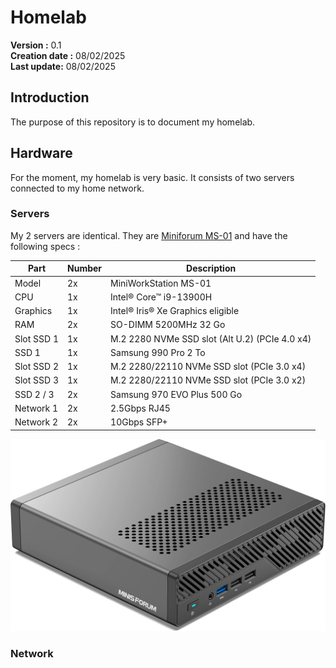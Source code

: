 # Homelab

**Version :**               0.1 \
**Creation date :**         08/02/2025 \
**Last update:**            08/02/2025

## Introduction

The purpose of this repository is to document my homelab.

## Hardware

For the moment, my homelab is very basic.
It consists of two servers connected to my home network.

### Servers

My 2 servers are identical.
They are [Miniforum MS-01](https://store.minisforum.com/products/minisforum-ms-01)
and have the following specs :

| Part       | Number | Description                                    |
| ---------- | ------ | ---------------------------------------------- |
| Model      | 2x     | MiniWorkStation MS-01                          |
| CPU        | 1x     | Intel® Core™ i9-13900H                         |
| Graphics   | 1x     | Intel® Iris® Xe Graphics eligible              |
| RAM        | 2x     | SO-DIMM 5200MHz 32 Go                          |
| Slot SSD 1 | 1x     | M.2 2280 NVMe SSD slot (Alt U.2) (PCIe 4.0 x4) |
| SSD 1      | 1x     | Samsung 990 Pro 2 To                           |
| Slot SSD 2 | 1x     | M.2 2280/22110 NVMe SSD slot (PCIe 3.0 x4)     |
| Slot SSD 3 | 1x     | M.2 2280/22110 NVMe SSD slot (PCIe 3.0 x2)     |
| SSD 2 / 3  | 2x     | Samsung 970 EVO Plus 500 Go                    |
| Network 1  | 2x     | 2.5Gbps RJ45                                   |
| Network 2  | 2x     | 10Gbps SFP+                                    |

![Miniforum MS-01 illustration](assets/miniforum_ms_01.png)

### Network
